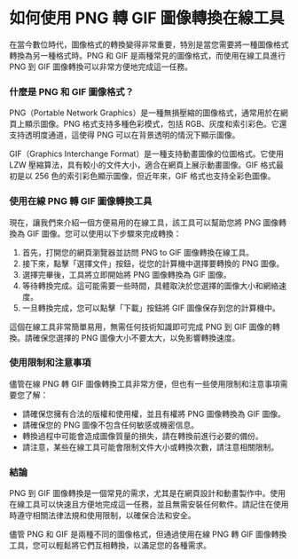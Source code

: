 如何使用 PNG 轉 GIF 圖像轉換在線工具
=======================

在當今數位時代，圖像格式的轉換變得非常重要，特別是當您需要將一種圖像格式轉換為另一種格式時。PNG 和 GIF 是兩種常見的圖像格式，而使用在線工具進行 PNG 到 GIF 圖像轉換可以非常方便地完成這一任務。

### 什麼是 PNG 和 GIF 圖像格式？

PNG（Portable Network Graphics）是一種無損壓縮的圖像格式，通常用於在網頁上顯示圖像。PNG 格式支持多種色彩模式，包括 RGB、灰度和索引彩色。它還支持透明度通道，這使得 PNG 可以在背景透明的情況下顯示圖像。

GIF（Graphics Interchange Format）是一種支持動畫圖像的位圖格式。它使用 LZW 壓縮算法，具有較小的文件大小，適合在網頁上展示動畫圖像。GIF 格式最初是以 256 色的索引彩色顯示圖像，但近年來，GIF 格式也支持全彩色圖像。

### 使用在線 PNG 轉 GIF 圖像轉換工具

現在，讓我們來介紹一個方便易用的在線工具，該工具可以幫助您將 PNG 圖像轉換為 GIF 圖像。您可以使用以下步驟來完成轉換：

1. 首先，打開您的網頁瀏覽器並訪問 PNG to GIF 圖像轉換在線工具。
2. 接下來，點擊「選擇文件」按鈕，從您的計算機中選擇要轉換的 PNG 圖像。
3. 選擇完畢後，工具將立即開始將 PNG 圖像轉換為 GIF 圖像。
4. 等待轉換完成。這可能需要一些時間，具體取決於您選擇的圖像大小和網絡速度。
5. 一旦轉換完成，您可以點擊「下載」按鈕將 GIF 圖像保存到您的計算機中。

這個在線工具非常簡單易用，無需任何技術知識即可完成 PNG 到 GIF 圖像的轉換。請確保您選擇的 PNG 圖像大小不要太大，以免影響轉換速度。

### 使用限制和注意事項

儘管在線 PNG 轉 GIF 圖像轉換工具非常方便，但也有一些使用限制和注意事項需要您了解：

- 請確保您擁有合法的版權和使用權，並且有權將 PNG 圖像轉換為 GIF 圖像。
- 請確保您的 PNG 圖像不包含任何敏感或機密信息。
- 轉換過程中可能會造成圖像質量的損失，請在轉換前進行必要的備份。
- 請注意，某些在線工具可能會限制文件大小或轉換次數，請注意相關限制。

### 結論

PNG 到 GIF 圖像轉換是一個常見的需求，尤其是在網頁設計和動畫製作中。使用在線工具可以快速且方便地完成這一任務，並且無需安裝任何軟件。請記住在使用時遵守相關法律法規和使用限制，以確保合法和安全。

儘管 PNG 和 GIF 是兩種不同的圖像格式，但通過使用在線 PNG 轉 GIF 圖像轉換工具，您可以輕鬆將它們互相轉換，以滿足您的各種需求。